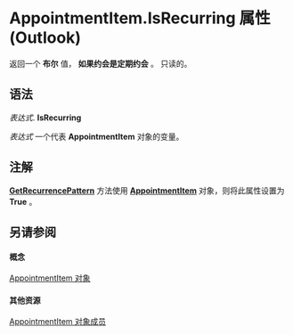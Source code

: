
# AppointmentItem.IsRecurring 属性 (Outlook)

返回一个 **布尔** 值， **如果约会是定期约会** 。 只读的。


## 语法

 _表达式_. **IsRecurring**

 _表达式_ 一个代表 **AppointmentItem** 对象的变量。


## 注解

 **[GetRecurrencePattern](a9f67c5b-a77f-4e34-e654-d12560a6dba0.md)** 方法使用 **[AppointmentItem](204a409d-654e-27aa-643a-8344c631b82d.md)** 对象，则将此属性设置为 **True** 。


## 另请参阅


#### 概念


[AppointmentItem 对象](204a409d-654e-27aa-643a-8344c631b82d.md)
#### 其他资源


[AppointmentItem 对象成员](c72c459d-6d3c-7a05-aa4a-b1b767ddc0b2.md)